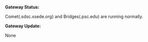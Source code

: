 **Gateway Status:**

Comet(.sdsc.xsede.org) and Bridges(.psc.edu) are running normally.

**Gateway Update:**

None
